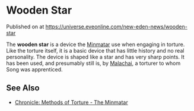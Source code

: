 # Wooden Star
Published on  at https://universe.eveonline.com/new-eden-news/wooden-star

The **wooden star** is a device the [Minmatar](1rpu7pfwTPVznAczjw2pOp) use
when engaging in torture. Like the torture itself, it is a basic device
that has little history and no real personality. The device is shaped
like a star and has very sharp points. It has been used, and presumably
still is, by [Malachai](4uQaHhOH6Vnaro0QOYI8wB), a torturer to whom Song
was apprenticed.

See Also
--------
-   [Chronicle: Methods of Torture - The Minmatar](5BUeO9J5neR2JjRf1fVVir)
